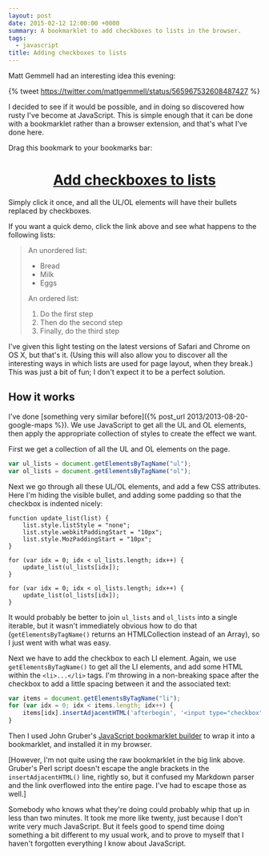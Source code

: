 ```yaml
---
layout: post
date: 2015-02-12 12:00:00 +0000
summary: A bookmarklet to add checkboxes to lists in the browser.
tags:
  - javascript
title: Adding checkboxes to lists
---
```


Matt Gemmell had an interesting idea this evening:

{% tweet https://twitter.com/mattgemmell/status/565967532608487427 %}

I decided to see if it would be possible, and in doing so discovered how rusty I've become at JavaScript. This is simple enough that it can be done with a bookmarklet rather than a browser extension, and that's what I've done here.

Drag this bookmark to your bookmarks bar:

<p><center><h1><a href="javascript:var%20ul_lists%20=%20document.getElementsByTagName(%22ul%22);var%20ol_lists%20=%20document.getElementsByTagName(%22ol%22);function%20update_list(list)%20{list.style.listStyle%20=%20%22none%22;list.style.webkitPaddingStart%20=%20%2210px%22;list.style.MozPaddingStart%20=%20%2210px%22;}for%20(var%20idx%20=%200;%20idx%20<%20ul_lists.length;%20idx++)%20{update_list(ul_lists[idx]);}for%20(var%20idx%20=%200;%20idx%20<%20ol_lists.length;%20idx++)%20{update_list(ol_lists[idx]);}var%20items%20=%20document.getElementsByTagName(%22li%22);for%20(var%20idx%20=%200;%20idx%20<%20items.length;%20idx++)%20{items[idx].insertAdjacentHTML(%27afterbegin%27,%20%27%3Cinput%20type=%22checkbox%22%20style=%22font-size:%201.5em;%22%3E&nbsp;%27);}">Add checkboxes to lists</a></h1></center></p>

Simply click it once, and all the UL/OL elements will have their bullets replaced by checkboxes.

If you want a quick demo, click the link above and see what happens to the following lists:

> An unordered list:
>
> * Bread
> * Milk
> * Eggs
>
> An ordered list:
>
> 1. Do the first step
> 2. Then do the second step
> 3. Finally, do the third step

I've given this light testing on the latest versions of Safari and Chrome on OS X, but that's it. (Using this will also allow you to discover all the interesting ways in which lists are used for page layout, when they break.) This was just a bit of fun; I don't expect it to be a perfect solution.

## How it works

I've done [something very similar before]({% post_url 2013/2013-08-20-google-maps %}). We use JavaScript to get all the UL and OL elements, then apply the appropriate collection of styles to create the effect we want.

First we get a collection of all the UL and OL elements on the page.

```javascript
var ul_lists = document.getElementsByTagName("ul");
var ol_lists = document.getElementsByTagName("ol");
```

Next we go through all these UL/OL elements, and add a few CSS attributes. Here I'm hiding the visible bullet, and adding some padding so that the checkbox is indented nicely:

```
function update_list(list) {
    list.style.listStyle = "none";
    list.style.webkitPaddingStart = "10px";
    list.style.MozPaddingStart = "10px";
}

for (var idx = 0; idx < ul_lists.length; idx++) {
    update_list(ul_lists[idx]);
}

for (var idx = 0; idx < ol_lists.length; idx++) {
    update_list(ol_lists[idx]);
}
```

It would probably be better to join `ul_lists` and `ol_lists` into a single iterable, but it wasn't immediately obvious how to do that (`getElementsByTagName()` returns an HTMLCollection instead of an Array), so I just went with what was easy.

Next we have to add the checkbox to each LI element. Again, we use `getElementsByTagName()` to get all the LI elements, and add some HTML within the `<li>...</li>` tags. I'm throwing in a non-breaking space after the checkbox to add a little spacing between it and the associated text:

```javascript
var items = document.getElementsByTagName("li");
for (var idx = 0; idx < items.length; idx++) {
    items[idx].insertAdjacentHTML('afterbegin', '<input type="checkbox" style="font-size: 1.5em;">&nbsp;');
}
```

Then I used John Gruber's [JavaScript bookmarklet builder][1] to wrap it into a bookmarklet, and installed it in my browser.

[However, I'm not quite using the raw bookmarklet in the big link above. Gruber's Perl script doesn't escape the angle brackets in the `insertAdjacentHTML()` line, rightly so, but it confused my Markdown parser and the link overflowed into the entire page. I've had to escape those as well.]

Somebody who knows what they're doing could probably whip that up in less than two minutes. It took me more like twenty, just because I don't write very much JavaScript. But it feels good to spend time doing something a bit different to my usual work, and to prove to myself that I haven't forgotten everything I know about JavaScript.

[1]: http://daringfireball.net/2007/03/javascript_bookmarklet_builder
